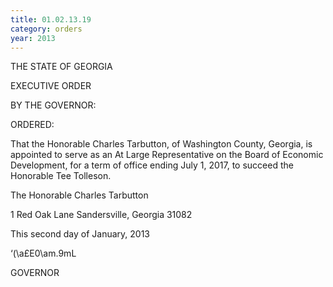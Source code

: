 ```yaml
---
title: 01.02.13.19
category: orders
year: 2013
---
```

 

THE STATE OF GEORGIA

EXECUTIVE ORDER

BY THE GOVERNOR:

ORDERED:

That the Honorable Charles Tarbutton, of Washington County,
Georgia, is appointed to serve as an At Large Representative on the
Board of Economic Development, for a term of office ending July
1, 2017, to succeed the Honorable Tee Tolleson.

The Honorable Charles Tarbutton

1 Red Oak Lane
Sandersville, Georgia 31082

This second day of January, 2013

‘(\a£E0\am.9mL

GOVERNOR

